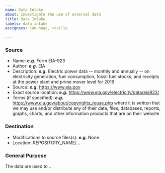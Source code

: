 ```yaml
---
name: Data Intake
about: Investigate the use of external data
title: Data Intake
labels: data intake
assignees: jon-hagg, rouille

---
```


### Source
* Name: ***e.g.*** Form EIA-923
* Author: ***e.g.*** EIA
* Description: ***e.g.*** Electric power data -- monthly and annually -- on electricity generation, fuel consumption, fossil fuel stocks, and receipts at the power plant and prime mover level for 2016
* Source: ***e.g.*** https://www.eia.gov
* Exact source location: ***e.g.*** https://www.eia.gov/electricity/data/eia923/
* Terms (if specified): ***e.g.*** https://www.eia.gov/about/copyrights_reuse.php where it is written that we may use and/or distribute any of their data, files, databases, reports, graphs, charts, and other information products that are on their website

### Destination
* Modifications to source files(s): ***e.g.*** None
* Location: REPOSITORY_NAME/...

### General Purpose
The data are used to ...
